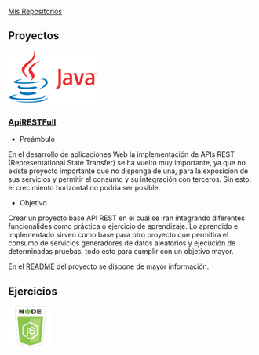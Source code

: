 [Mis Repositorios](https://github.com/isortegah?tab=repositories)

## Proyectos
![](./imgs/java.png) 
### [ApiRESTFull](http://isortegah.com/apirest-ful)
* Preámbulo  

En el desarrollo de aplicaciones Web la implementación de APIs
REST (Representational State Transfer) se ha vuelto muy importante, ya que no existe proyecto importante que no disponga de una, para la exposición de sus servicios y permitir el consumo y su integración con terceros. Sin esto, el crecimiento horizontal no podria ser posible.
* Objetivo  

Crear un proyecto base API REST en el cual se iran integrando diferentes funcionalides como práctica o ejercicio de aprendizaje. Lo aprendido e implementado sirven como base para otro proyecto que permitira el consumo de servicios generadores de datos aleatorios y ejecución de determinadas pruebas, todo esto para cumplir con un objetivo mayor.

En el [README](http://isortegah.com/apirest-ful) del proyecto se dispone de mayor información.

## Ejercicios

![](./imgs/nodejs.png)